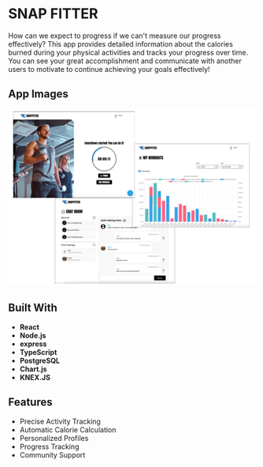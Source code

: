 # SNAP FITTER

How can we expect to progress if we can't measure our progress effectively?
This app provides detailed information about the calories burned during your physical activities and tracks your progress over time.
You can see your great accomplishment and communicate with another users to motivate to continue achieving your goals effectively!


## App Images

![App image](./app-image-readme.png)


## Built With

- **React**
- **Node.js**
- **express**
- **TypeScript**
- **PostgreSQL**
- **Chart.js**
- **KNEX.JS**

## Features

- Precise Activity Tracking
- Automatic Calorie Calculation
- Personalized Profiles
- Progress Tracking
- Community Support


